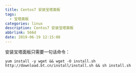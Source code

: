 ```yaml
---
title: Centos7 安装宝塔面板
tags:
  - 宝塔面板
categories: linux
description: Centos7 安装宝塔面板
abbrlink: 566d
date: 2019-06-19 12:15:08
---
```

安装宝塔面板只需要一句话命令：

	yum install -y wget && wget -O install.sh http://download.bt.cn/install/install.sh && sh install.sh